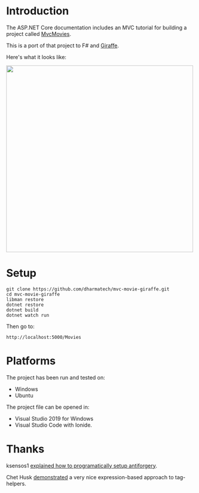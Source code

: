
# Introduction

The ASP.NET Core documentation includes an MVC tutorial for building a project called [MvcMovies](https://docs.microsoft.com/en-us/aspnet/core/tutorials/first-mvc-app/?view=aspnetcore-5.0).

This is a port of that project to F# and [Giraffe](https://github.com/giraffe-fsharp/Giraffe).

Here's what it looks like:

<img src="https://i.imgur.com/NGqH1H7.png" width="500">

# Setup

```
git clone https://github.com/dharmatech/mvc-movie-giraffe.git
cd mvc-movie-giraffe
libman restore
dotnet restore
dotnet build
dotnet watch run
```

Then go to:

    http://localhost:5000/Movies

# Platforms

The project has been run and tested on:

* Windows
* Ubuntu

The project file can be opened in:

* Visual Studio 2019 for Windows
* Visual Studio Code with Ionide.

# Thanks

ksensos1 [explained how to programatically setup antiforgery](https://www.reddit.com/r/dotnet/comments/hm7dh4/aspnet_core_is_there_a_way_to_programmatically/fx3hpxn/).

Chet Husk [demonstrated](https://github.com/giraffe-fsharp/Giraffe/discussions/457#discussioncomment-206261) a very nice expression-based approach to tag-helpers.
